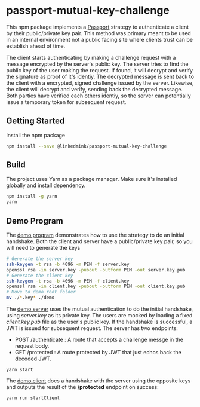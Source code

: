 # passport-mutual-key-challenge
This npm package implements a [Passport](http://www.passportjs.org/) strategy to authenticate
a client by their public/private key pair. This method was primary meant to be used in an internal 
environment not a public facing site where clients trust can be establish ahead of time.

The client starts authenticating by making a challenge request with a message encrypted by the
server's public key. The server tries to find the public key of the user making the request. If found,
it will decrypt and verify the signature as proof of it's identiy. The decrypted message is sent
back to the client with a encrypted, signed challenge issued by the server. Likewise, the client
will decrypt and verify, sending back the decrypted message. Both parties have verified each others
identiy, so the server can potentially issue a temporary token for subsequent request.

## Getting Started
Install the npm package
```bash
npm install --save @linkedmink/passport-mutual-key-challenge
```

## Build
The project uses Yarn as a package manager. Make sure it's installed globally and install
dependency.
```sh
npm install -g yarn
yarn
```

## Demo Program
The [demo program](demo/App.ts) demonstrates how to use the strategy to do an initial
handshake. Both the client and server have a public/private key pair, so you will need
to generate the keys
```sh
# Generate the server key
ssh-keygen -t rsa -b 4096 -m PEM -f server.key
openssl rsa -in server.key -pubout -outform PEM -out server.key.pub
# Generate the client key
ssh-keygen -t rsa -b 4096 -m PEM -f client.key
openssl rsa -in client.key -pubout -outform PEM -out client.key.pub
# Move to demo root folder
mv ./*.key* ./demo
```

The [demo server](demo/App.ts) uses the mutual authentication to do the initial handshake, using
*server.key* as its private key. The users are mocked by loading a fixed *client.key.pub* file as 
the user's public key. If the handshake is successful, a JWT is issued for subsequent request.
The server has two endpoints:
* POST /authenticate : A route that accepts a challenge messge in the request body.
* GET /protected : A route protected by JWT that just echos back the decoded JWT.
```
yarn start
```

The [demo client](demo/Client.ts) does a handshake with the server using the opposite keys and 
outputs the result of the **/protected** endpoint on success:
```
yarn run startClient
```
